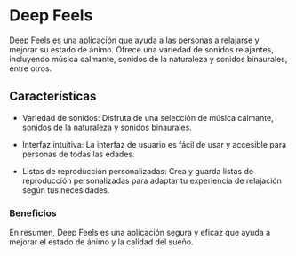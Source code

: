 # Deep Feels

Deep Feels es una aplicación que ayuda a las personas a relajarse y mejorar su estado de ánimo. Ofrece una variedad de sonidos relajantes, incluyendo música calmante, sonidos de la naturaleza y sonidos binaurales, entre otros.

## Características

- Variedad de sonidos: Disfruta de una selección de música calmante, sonidos de la naturaleza y sonidos binaurales.

- Interfaz intuitiva: La interfaz de usuario es fácil de usar y accesible para personas de todas las edades.

- Listas de reproducción personalizadas: Crea y guarda listas de reproducción personalizadas para adaptar tu experiencia de relajación según tus necesidades.

### Beneficios

En resumen, Deep Feels es una aplicación segura y eficaz que ayuda a mejorar el estado de ánimo y la calidad del sueño.